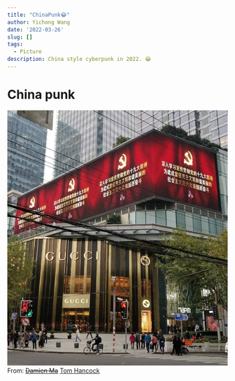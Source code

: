 ```yaml
---
title: "ChinaPunk😂"
author: Yichong Wang
date: '2022-03-26'
slug: []
tags:
  - Picture
description: China style cyberpunk in 2022. 😂
---
```


# China punk
[![ChinaPunk](Chinapunk.jpg)](https://twitter.com/damienics/status/1506354996413091847)
From: [~~Damien Ma~~](https://twitter.com/damienics/status/1506354996413091847) [Tom Hancock](https://twitter.com/hancocktom)

